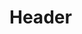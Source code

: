 <!-- TITLE: Glitterfreeze -->
<!-- SUBTITLE: Causes enemies in the vicinity of your target to fall into an enchanted sleep. -->

# Header